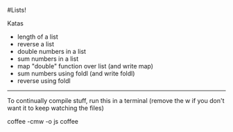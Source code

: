 #Lists!

Katas

* length of a list
* reverse a list
* double numbers in a list
* sum numbers in a list
* map "double" function over list (and write map)
* sum numbers using foldl (and write foldl)
* reverse using foldl

---

To continually compile stuff, run this in a terminal (remove the w if you don't want it to keep watching the files)

coffee -cmw -o js coffee

